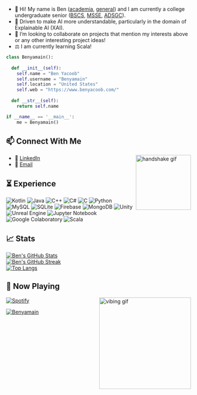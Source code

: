 - 👋 Hi! My name is Ben ([academia](https://benyamain.github.io/), [general](https://www.benyacoob.com/)) and I am currently a college undergraduate senior ([BSCS](https://www.udmercy.edu/academics/catalog/undergraduate2021-2022/colleges/eng-sci/computer-science.php), [MSSE](https://www.udmercy.edu/academics/catalog/graduate2023-2024/colleges/eng-sci/software-engineering.php), [ADSGC](https://www.udmercy.edu/academics/catalog/graduate2022-2023/colleges/eng-sci/applied-data-sci-cert.php)).
- 👀 Driven to make AI more understandable, particularly in the domain of Explainable AI (XAI).
- :briefcase: I’m looking to collaborate on projects that mention my interests above or any other interesting project ideas!
- ⚖️ I am currently learning Scala!

```python
class Benyamain():
    
  def __init__(self):
    self.name = "Ben Yacoob"
    self.username = "Benyamain"
    self.location = "United States"
    self.web = "https://www.benyacoob.com/"
  
  def __str__(self):
    return self.name

if __name__ == '__main__':
    me = Benyamain()
```

## :mailbox: Connect With Me
<img align="right" src="https://media.giphy.com/media/2HtWpp60NQ9CU/giphy.gif" alt="handshake gif" width="150">

- :handshake: [LinkedIn](https://www.linkedin.com/in/benyamain-yacoob-40a60421b/)
- :email: [Email](https://mail.google.com/mail/u/0/?fs=1&to=yacoobbenyamain@gmail.com&su=Subject&body=Body&tf=cm)

## :hourglass_flowing_sand: Experience

![Kotlin](https://img.shields.io/badge/kotlin-%2307405e.svg?style=for-the-badge&logo=kotlin&logoColor=white)
![Java](https://img.shields.io/badge/java-%2307405e.svg?style=for-the-badge&logo=java&logoColor=white)
![C++](https://img.shields.io/badge/c++-%2307405e.svg?style=for-the-badge&logo=c%2B%2B&logoColor=white)
![C#](https://img.shields.io/badge/c%23-%2307405e.svg?style=for-the-badge&logo=csharp&logoColor=white)
![C](https://img.shields.io/badge/c-%2307405e.svg?style=for-the-badge&logo=c&logoColor=white)
![Python](https://img.shields.io/badge/python-%2307405e.svg?style=for-the-badge&logo=python&logoColor=white)
![MySQL](https://img.shields.io/badge/mysql-%2307405e.svg?style=for-the-badge&logo=mysql&logoColor=white)
![SQLite](https://img.shields.io/badge/sqlite-%2307405e.svg?style=for-the-badge&logo=sqlite&logoColor=white)
![Firebase](https://img.shields.io/badge/firebase-%2307405e.svg?style=for-the-badge&logo=firebase&logoColor=white) 
![MongoDB](https://img.shields.io/badge/mongodb-%2307405e.svg?style=for-the-badge&logo=mongodb&logoColor=white)
![Unity](https://img.shields.io/badge/unity-%2307405e.svg?style=for-the-badge&logo=unity&logoColor=white)
![Unreal Engine](https://img.shields.io/badge/unrealengine-%2307405e.svg?style=for-the-badge&logo=unrealengine&logoColor=white)
![Jupyter Notebook](https://img.shields.io/badge/jupyter-%2307405e.svg?style=for-the-badge&logo=jupyter&logoColor=white)
![Google Colaboratory](https://img.shields.io/badge/googlecolab-%2307405e.svg?style=for-the-badge&logo=googlecolab&logoColor=white)
![Scala](https://img.shields.io/badge/scala-%2307405e.svg?style=for-the-badge&logo=scala&logoColor=white)

## :chart_with_upwards_trend: Stats

[![Ben's GitHub Stats](https://github-readme-stats-sigma-five.vercel.app/api?username=Benyamain&show_icons=true&theme=tokyonight)](https://github.com/Benyamain)
<br />
[![Ben's GitHub Streak](https://github-readme-streak-stats.herokuapp.com?user=Benyamain&theme=tokyonight)](https://git.io/streak-stats)
<br />
[![Top Langs](https://github-readme-stats-sigma-five.vercel.app/api/top-langs/?username=Benyamain&layout=compact&show_icons=true&theme=tokyonight)](https://github.com/Benyamain)

## :musical_note: Now Playing
<img align="right" src="https://media.giphy.com/media/4oMoIbIQrvCjm/giphy.gif" alt="vibing gif" width="250">

[![Spotify](https://github-readme-spotify-integration.vercel.app/api/spotify)](https://open.spotify.com/playlist/37i9dQZF1DX692WcMwL2yW)

<a href="https://github.com/Benyamain"><img src="https://komarev.com/ghpvc/?username=Benyamain" alt="Benyamain" /></a>
